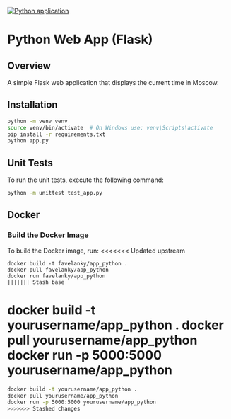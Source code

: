 [![Python application](https://github.com/favelanky/S25-core-course-labs/actions/workflows/python-app.yml/badge.svg?branch=lab3)](https://github.com/favelanky/S25-core-course-labs/actions/workflows/python-app.yml)

# Python Web App (Flask)
## Overview
A simple Flask web application that displays the current time in Moscow.

## Installation
```bash
python -m venv venv
source venv/bin/activate  # On Windows use: venv\Scripts\activate
pip install -r requirements.txt
python app.py
```

## Unit Tests
To run the unit tests, execute the following command:

```bash
python -m unittest test_app.py
```

## Docker

### Build the Docker Image
To build the Docker image, run:
<<<<<<< Updated upstream
```
docker build -t favelanky/app_python .
docker pull favelanky/app_python
docker run favelanky/app_python
||||||| Stash base
```
docker build -t yourusername/app_python .
docker pull yourusername/app_python
docker run -p 5000:5000 yourusername/app_python
=======
```bash
docker build -t yourusername/app_python .
docker pull yourusername/app_python
docker run -p 5000:5000 yourusername/app_python
>>>>>>> Stashed changes
```

